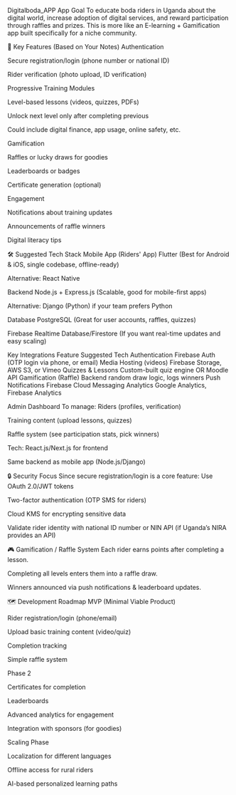 Digitalboda_APP
App Goal
To educate boda riders in Uganda about the digital world, increase adoption of digital services, and reward participation through raffles and prizes.
This is more like an E-learning + Gamification app built specifically for a niche community.

🔑 Key Features (Based on Your Notes)
Authentication


Secure registration/login (phone number or national ID)


Rider verification (photo upload, ID verification)


Progressive Training Modules


Level-based lessons (videos, quizzes, PDFs)


Unlock next level only after completing previous


Could include digital finance, app usage, online safety, etc.


Gamification


Raffles or lucky draws for goodies


Leaderboards or badges


Certificate generation (optional)


Engagement


Notifications about training updates


Announcements of raffle winners


Digital literacy tips



🛠️ Suggested Tech Stack
Mobile App (Riders' App)
Flutter (Best for Android & iOS, single codebase, offline-ready)


Alternative: React Native


Backend
Node.js + Express.js (Scalable, good for mobile-first apps)


Alternative: Django (Python) if your team prefers Python


Database
PostgreSQL (Great for user accounts, raffles, quizzes)


Firebase Realtime Database/Firestore (If you want real-time updates and easy scaling)



Key Integrations
Feature
Suggested Tech
Authentication
Firebase Auth (OTP login via phone, or email)
Media Hosting (videos)
Firebase Storage, AWS S3, or Vimeo
Quizzes & Lessons
Custom-built quiz engine OR Moodle API
Gamification (Raffle)
Backend random draw logic, logs winners
Push Notifications
Firebase Cloud Messaging
Analytics
Google Analytics, Firebase Analytics


Admin Dashboard
To manage:
Riders (profiles, verification)


Training content (upload lessons, quizzes)


Raffle system (see participation stats, pick winners)


Tech:
React.js/Next.js for frontend


Same backend as mobile app (Node.js/Django)



🔒 Security Focus
Since secure registration/login is a core feature:
Use OAuth 2.0/JWT tokens


Two-factor authentication (OTP SMS for riders)


Cloud KMS for encrypting sensitive data


Validate rider identity with national ID number or NIN API (if Uganda’s NIRA provides an API)



🎮 Gamification / Raffle System
Each rider earns points after completing a lesson.


Completing all levels enters them into a raffle draw.


Winners announced via push notifications & leaderboard updates.



🗺️ Development Roadmap
MVP (Minimal Viable Product)


Rider registration/login (phone/email)


Upload basic training content (video/quiz)


Completion tracking


Simple raffle system


Phase 2


Certificates for completion


Leaderboards


Advanced analytics for engagement


Integration with sponsors (for goodies)


Scaling Phase


Localization for different languages


Offline access for rural riders


AI-based personalized learning paths

